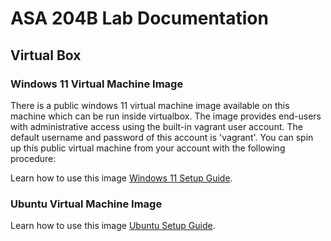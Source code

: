 # ASA 204B Lab Documentation

## Virtual Box

### Windows 11 Virtual Machine Image

There is a public windows 11 virtual machine image available on this machine which can be run inside virtualbox.  The image provides end-users with administrative access using the built-in vagrant user account.  The default username and password of this account is 'vagrant'.  You can spin up this public virtual machine from your account with the following procedure:

Learn how to use this image [Windows 11 Setup Guide](./Windows_11.md).

### Ubuntu Virtual Machine Image

Learn how to use this image [Ubuntu Setup Guide](./Ubuntu.md).
